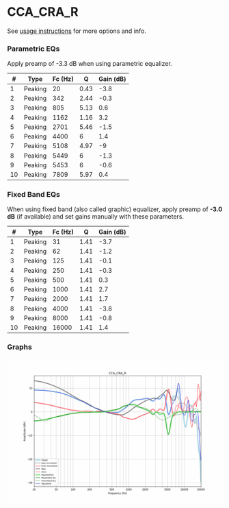# CCA_CRA_R
See [usage instructions](https://github.com/jaakkopasanen/AutoEq#usage) for more options and info.

### Parametric EQs
Apply preamp of -3.3 dB when using parametric equalizer.

|   # | Type    |   Fc (Hz) |    Q |   Gain (dB) |
|-----|---------|-----------|------|-------------|
|   1 | Peaking |        20 | 0.43 |        -3.8 |
|   2 | Peaking |       342 | 2.44 |        -0.3 |
|   3 | Peaking |       805 | 5.13 |         0.6 |
|   4 | Peaking |      1162 | 1.16 |         3.2 |
|   5 | Peaking |      2701 | 5.46 |        -1.5 |
|   6 | Peaking |      4400 | 6    |         1.4 |
|   7 | Peaking |      5108 | 4.97 |        -9   |
|   8 | Peaking |      5449 | 6    |        -1.3 |
|   9 | Peaking |      5453 | 6    |        -0.6 |
|  10 | Peaking |      7809 | 5.97 |         0.4 |

### Fixed Band EQs
When using fixed band (also called graphic) equalizer, apply preamp of **-3.0 dB** (if available) and set gains manually with these parameters.

|   # | Type    |   Fc (Hz) |    Q |   Gain (dB) |
|-----|---------|-----------|------|-------------|
|   1 | Peaking |        31 | 1.41 |        -3.7 |
|   2 | Peaking |        62 | 1.41 |        -1.2 |
|   3 | Peaking |       125 | 1.41 |        -0.1 |
|   4 | Peaking |       250 | 1.41 |        -0.3 |
|   5 | Peaking |       500 | 1.41 |         0.3 |
|   6 | Peaking |      1000 | 1.41 |         2.7 |
|   7 | Peaking |      2000 | 1.41 |         1.7 |
|   8 | Peaking |      4000 | 1.41 |        -3.8 |
|   9 | Peaking |      8000 | 1.41 |        -0.8 |
|  10 | Peaking |     16000 | 1.41 |         1.4 |

### Graphs
![](./CCA_CRA_R.png)
